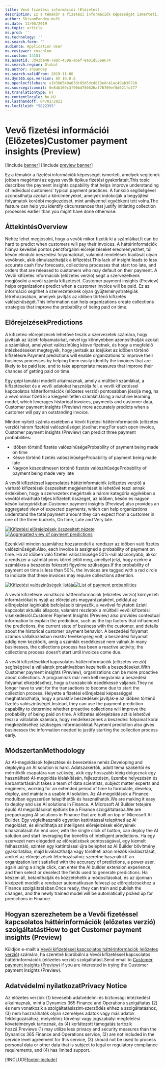 ```yaml
---
title: Vevő fizetési információi (Előzetes)
description: Ez a témakör a fizetési információk képességét ismerteti, amelyek segítenek jobban megérteni az egyes vevők tipikus fizetési gyakorlatait. A funkció segítségével azonosíthatja azokat a körülményeket, amelyek indokolják a begyűjtési folyamatok korábbi megkezdését, mint amilyennel egyébként tett volna.
author: ShivamPandey-msft
ms.date: 11/06/2019
ms.topic: article
ms.prod: ''
ms.technology: ''
ms.search.form: ''
audience: Application User
ms.reviewer: roschlom
ms.custom: 14151
ms.assetid: 3d43ba40-780c-459a-a66f-9a01d556e674
ms.search.region: Global
ms.author: shpandey
ms.search.validFrom: 2019-11-06
ms.dyn365.ops.version: AX 10.0.8
ms.openlocfilehash: a1b3b6540a03dc85d5dcd813e8c41ac49ab36728
ms.sourcegitcommit: 0e8db169c3f90bd750826af76709ef5d621fd377
ms.translationtype: HT
ms.contentlocale: hu-HU
ms.lasthandoff: 04/01/2021
ms.locfileid: "5822395"
---
```

# <a name="customer-payment-insights-preview"></a><span data-ttu-id="cba45-104">Vevő fizetési információi (Előzetes)</span><span class="sxs-lookup"><span data-stu-id="cba45-104">Customer payment insights (Preview)</span></span>

[!include [banner](../includes/banner.md)]
[!include [preview banner](../includes/preview-banner.md)]

<span data-ttu-id="cba45-105">Ez a témakör a fizetési információk képességét ismerteti, amelyek segítenek jobban megérteni az egyes vevők tipikus fizetési gyakorlatait.</span><span class="sxs-lookup"><span data-stu-id="cba45-105">This topic describes the payment insights capability that helps improve understanding of individual customers' typical payment practices.</span></span> <span data-ttu-id="cba45-106">A funkció segítségével azonosíthatja azokat a körülményeket, amelyek indokolják a begyűjtési folyamatok korábbi megkezdését, mint amilyennel egyébként tett volna.</span><span class="sxs-lookup"><span data-stu-id="cba45-106">The feature can help you identify circumstances that justify initiating collection processes earlier than you might have done otherwise.</span></span> 

## <a name="overview"></a><span data-ttu-id="cba45-107">Áttekintés</span><span class="sxs-lookup"><span data-stu-id="cba45-107">Overview</span></span>

<span data-ttu-id="cba45-108">Nehéz lehet megjósolni, hogy a vevők mikor fizetik ki a számláikat.</span><span class="sxs-lookup"><span data-stu-id="cba45-108">It can be hard to predict when customers will pay their invoices.</span></span> <span data-ttu-id="cba45-109">A háttérinformációk hiánya kevésbé pontos pénzforgalmi előrejelzéseket eredményezhet, túl későn elinduló beszedési folyamatokat, valamint rendelések kiadását olyan vevőknek, akik elmulaszthatják a kifizetést.</span><span class="sxs-lookup"><span data-stu-id="cba45-109">This lack of insight leads to less accurate cash flow forecasts, collections processes that start too late, and orders that are released to customers who may default on their payment.</span></span> <span data-ttu-id="cba45-110">A Vevői kifizetés információk (előzetes verzió) segít a szervezetkenk megjósolni a vevői számla kifizetését..</span><span class="sxs-lookup"><span data-stu-id="cba45-110">Customer payment insights (Preview) helps organizations predict when a customer invoice will be paid.</span></span> <span data-ttu-id="cba45-111">Ez az információ segíthet a szervezeteknek olyan gyűjteménystratégiák létrehozásában, amelyek javítják az időben történő kifizetés valószínűségét.</span><span class="sxs-lookup"><span data-stu-id="cba45-111">This information can help organizations create collections strategies that improve the probability of being paid on time.</span></span> 

## <a name="predictions"></a><span data-ttu-id="cba45-112">Előrejelzések</span><span class="sxs-lookup"><span data-stu-id="cba45-112">Predictions</span></span>

<span data-ttu-id="cba45-113">A kifizetési előrejelzések lehetővé teszik a szervezetek számára, hogy javítsák az üzleti folyamataikat, mivel így könnyebben azonosíthatják azokat a számlákat, amelyeket valószínűleg késve fizetnek, és hogy a megfelelő intézkedéseket megtegyék, hogy javítsák az idejüket az időben történő kifizetésre.</span><span class="sxs-lookup"><span data-stu-id="cba45-113">Payment predictions will enable organizations to improve their business processes by helping them easily identify the invoices that are likely to be paid late, and to take appropriate measures that improve their chances of getting paid on time.</span></span>

<span data-ttu-id="cba45-114">Egy gépi tanulási modellt alkalmaznak, amely a múltbeli számlákat, a kifizetéseket és a vevői adatokat használja fel, a vevői kifizetéssel kapcsolatos háttériformációk (előzetes verzió) pontosabban jósolja meg, ha a vevő mikor fizeti ki a kiegyenlítetlen számlát.</span><span class="sxs-lookup"><span data-stu-id="cba45-114">Using a machine learning model, which leverages historical invoices, payments and customer data, Customer payment insights (Preview) more accurately predicts when a customer will pay an outstanding invoice.</span></span>

<span data-ttu-id="cba45-115">Minden nyitott számla esetében a Vevői fizetési háttérinformációk (előzetes verzió) három fizetési valószínűséget jósolhat meg:</span><span class="sxs-lookup"><span data-stu-id="cba45-115">For each open invoice, Customer payment insights (Preview) can predict three payment probabilities:</span></span>

-   <span data-ttu-id="cba45-116">Időben történő fizetés valószínűsége</span><span class="sxs-lookup"><span data-stu-id="cba45-116">Probability of payment being made on time</span></span> 
-   <span data-ttu-id="cba45-117">Késve történő fizetés valószínűsége</span><span class="sxs-lookup"><span data-stu-id="cba45-117">Probability of payment being made late</span></span>
-   <span data-ttu-id="cba45-118">Nagyon késedelmesen történő fizetés valószínűsége</span><span class="sxs-lookup"><span data-stu-id="cba45-118">Probability of payment being made very late</span></span>

<span data-ttu-id="cba45-119">A vevői kifizetéssel kapcsolatos háttérinformációk (előzetes verzió) a várható kifizetések összesített megjelenítését is lehetővé teszi annak érdekében, hogy a szervezetek megértsék a három kategória egyikében a vevőtől elvárható teljes kifizetett összeget, az időben, későn és nagyon későn kategóriákban.</span><span class="sxs-lookup"><span data-stu-id="cba45-119">Customer payment insights (Preview) also provides an aggregated view of expected payments, which can help organizations understand the total payment amount they can expect from a customer in one of the three buckets, On time, Late and Very late.</span></span>

<span data-ttu-id="cba45-120">[![Kifizetési előrejelzések összesített nézete](./media/graphic-payment-reports.png)](./media/graphic-payment-reports.png)</span><span class="sxs-lookup"><span data-stu-id="cba45-120">[![Aggregated view of payment predictions](./media/graphic-payment-reports.png)](./media/graphic-payment-reports.png)</span></span>

<span data-ttu-id="cba45-121">Ezenkívül minden számlához hozzárendeli a rendszer az időben való fizetés valószínűségét.</span><span class="sxs-lookup"><span data-stu-id="cba45-121">Also, each invoice is assigned a probability of payment on time.</span></span> <span data-ttu-id="cba45-122">Ha az időben való fizetés valószínűsége 50%-nál alacsonyabb, akkor a rendszer a számlát piros körrel jelöli meg, amellyel jelzi, hogy ezekre a számlákra a beszedés fokozott figyelme szükséges.</span><span class="sxs-lookup"><span data-stu-id="cba45-122">If the probability of payment on time is less than 50%, the invoices are tagged with a red circle to  indicate that these invoices may require collections attention.</span></span> 

<span data-ttu-id="cba45-123">[![Kifizetési valószínűségek listája](./media/customer-pymnt-probability-list.png)](./media/customer-pymnt-probability-list.png)</span><span class="sxs-lookup"><span data-stu-id="cba45-123">[![List of payment probabilities](./media/customer-pymnt-probability-list.png)](./media/customer-pymnt-probability-list.png)</span></span>

<span data-ttu-id="cba45-124">A vevői kifizetésre vonatkozó háttérinformációk (előzetes verzió) környezeti információkat is nyújt az előrejelzés magyarázataként, például az előrejelzést leginkább befolyásoló tényezők, a vevővel folytatott üzleti kapcsolat aktuális állapota, valamint részletek a múltbéli vevői kifizetési viselkedésről.</span><span class="sxs-lookup"><span data-stu-id="cba45-124">Customer Payment Insights (Preview) also provides contextual information to explain the prediction, such as the top factors that influenced the predictions, the current state of business with the customer, and details about the historical customer payment behavior.</span></span> <span data-ttu-id="cba45-125">A beszedési folyamat számos vállalkozásban reaktív tevékenység volt; a beszedési folyamat addig nem kezdődik, amíg a számlák esedékessé nem válnak.</span><span class="sxs-lookup"><span data-stu-id="cba45-125">In many businesses, the collections process has been a reactive activity; the collections process doesn’t start until invoices come due.</span></span> 

<span data-ttu-id="cba45-126">A vevői kifizetésekkel kapcsolatos háttérinformációk (előzetes verzió) segítségével a vállalatok proaktívabban kezelhetik a beszedéseket.</span><span class="sxs-lookup"><span data-stu-id="cba45-126">With Customer payment insights (Preview), organizations can be more proactive about collections.</span></span> <span data-ttu-id="cba45-127">A programnak már nem kell megvárnia a beszedési folyamat elkezdéséhez, hogy a tranzakciók esedékessé váljanak.</span><span class="sxs-lookup"><span data-stu-id="cba45-127">They no longer have to wait for the transactions to become due to start the collection process.</span></span> <span data-ttu-id="cba45-128">Helyette a fizetési előrejelzési képességgel meghatározhatja, hogy a proaktív beszedések javítják-e az időben történő fizetés valószínűségét.</span><span class="sxs-lookup"><span data-stu-id="cba45-128">Instead, they can use the payment prediction capability to determine whether proactive collections will improve the probability of being paid on time.</span></span> <span data-ttu-id="cba45-129">A kifizetés előrejelzése azt is lehetővé teszi a vállalatok számára, hogy rendelkezzenek a beszedési folyamat korai megkezdéséhez szükséges információkkal.</span><span class="sxs-lookup"><span data-stu-id="cba45-129">Payment prediction also gives businesses the information needed to justify starting the collection process early.</span></span>

## <a name="methodology"></a><span data-ttu-id="cba45-130">Módszertan</span><span class="sxs-lookup"><span data-stu-id="cba45-130">Methodology</span></span>

<span data-ttu-id="cba45-131">Az AI-megoldások fejlesztése és bevezetése nehéz.</span><span class="sxs-lookup"><span data-stu-id="cba45-131">Developing and deploying an AI solution is hard.</span></span> <span data-ttu-id="cba45-132">Adatszakértők, adott téma szakértői és mérnökök csapatára van szükség, akik egy hosszabb ideig dolgoznak egy használható AI-megoldás kialakításán, fejlesztésén, üzembe helyezésén és karbantartásán.</span><span class="sxs-lookup"><span data-stu-id="cba45-132">It takes a team of data scientists, subject matter experts and engineers, working for an extended period of time to formulate, develop, deploy, and maintain a usable AI solution.</span></span> <span data-ttu-id="cba45-133">Az AI-megoldások a Finance modulban egyszerűen telepíthetők és használhatók.</span><span class="sxs-lookup"><span data-stu-id="cba45-133">We are making it easy to deploy and use AI solutions in Finance.</span></span> <span data-ttu-id="cba45-134">A Microsoft AI Builder tetejére épülő AI megoldásokat építünk be a Finance szolgáltatásba.</span><span class="sxs-lookup"><span data-stu-id="cba45-134">We are prepackaging AI solutions in Finance that are built on top of Microsoft AI Builder.</span></span> <span data-ttu-id="cba45-135">Egy végfelhasználó egyetlen kattintással telepítheti az AI-megoldást, és elindíthatja az intelligens előrejelzések előnyeinek kihasználását.</span><span class="sxs-lookup"><span data-stu-id="cba45-135">An end user, with the single click of button, can deploy the AI solution and start leveraging the benefits of intelligent predictions.</span></span> <span data-ttu-id="cba45-136">Ha egy szervezet nem elégedett az előrejelzések pontosságával, egy kiemelt felhasználó, szintén egy kattintással újra beléphet az AI Builder bővítmény gyakorlatába, majd kiválaszthatja vagy törölheti azon mezők kiválasztását, amiket az előrejelzések létrehozásához szeretne használni.</span><span class="sxs-lookup"><span data-stu-id="cba45-136">If an organization isn't satisfied with the accuracy of predictions, a power user, again using a single click, can enter the AI builder extension experience, and then select or deselect the fields used to generate predictions.</span></span> <span data-ttu-id="cba45-137">Ha készen áll, betaníthatják és közzétehetik a módosításokat, és az újonnan kiképzett modellt a rendszer automatikusan felveszi az előrejelzésekhez a Finance szolgáltatásban.</span><span class="sxs-lookup"><span data-stu-id="cba45-137">Once ready, they can train and publish the changes, and the newly trained model will be automatically picked up for predictions in Finance.</span></span>

## <a name="how-to-get-customer-payment-insights-preview"></a><span data-ttu-id="cba45-138">Hogyan szerezhetem be a Vevői fizetéssel kapcsolatos háttérinformációk (előzetes verzió) szolgáltatást</span><span class="sxs-lookup"><span data-stu-id="cba45-138">How to get Customer payment insights (Preview)</span></span>

<span data-ttu-id="cba45-139">Küldjön e-mailt a [Vevői kifizetéssel kapcsolatos háttérinformációk (előzetes verzió)](mailto:fiap@microsoft.com) számára, ha szeretné kipróbálni a Vevői kifizetéssel kapcsolatos háttérinformációk (előzetes verzió) szolgáltatást.</span><span class="sxs-lookup"><span data-stu-id="cba45-139">Send email to [Customer payment insights (Preview)](mailto:fiap@microsoft.com) if you are interested in trying the Customer payment insights (Preview).</span></span>

## <a name="privacy-notice"></a><span data-ttu-id="cba45-140">Adatvédelmi nyilatkozat</span><span class="sxs-lookup"><span data-stu-id="cba45-140">Privacy Notice</span></span>

<span data-ttu-id="cba45-141">Az előzetes verziók (1) kevesebb adatvédelmi és biztonsági intézkedést alkalmaznak, mint a Dynamics 365 Finance and Operations szolgáltatás (2) és nem vonatkozik a szolgáltatásiszint-szerződés ehhez a szolgáltatáshoz, (3) nem használhatók olyan személyes adatok vagy más adatok feldolgozásához, melyekhez törvényi vagy jogszabályi megfelelési követelmények tartoznak, és (4) korlátozott támogatás tartozik hozzá.</span><span class="sxs-lookup"><span data-stu-id="cba45-141">Previews (1) may utilize less privacy and security measures than the Dynamics 365 Finance and Operations service, (2) are not included in the service level agreement for this service, (3) should not be used to process personal data or other data that is subject to legal or regulatory compliance requirements, and (4) has limited support.</span></span>




[!INCLUDE[footer-include](../../includes/footer-banner.md)]